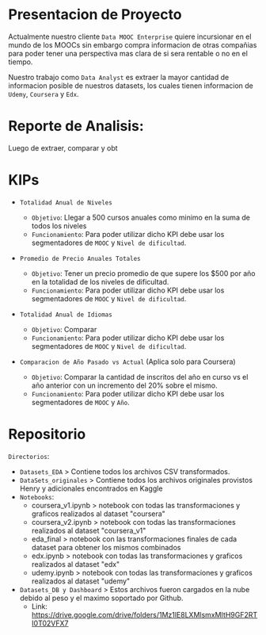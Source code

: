 # Presentacion de Proyecto
Actualmente nuestro cliente `Data MOOC Enterprise` quiere incursionar en el mundo de los MOOCs sin embargo compra informacion de otras compañias para poder tener una perspectiva mas clara de si sera rentable o no en el tiempo.

Nuestro trabajo como `Data Analyst` es extraer la mayor cantidad de informacion posible de nuestros datasets, los cuales tienen informacion de `Udemy`, `Coursera` y `Edx`.

# Reporte de Analisis:

Luego de extraer, comparar y obt

# KIPs
* `Totalidad Anual de Niveles`
   * `Objetivo`: Llegar a 500 cursos anuales como minimo en la suma de todos los niveles
   * `Funcionamiento`: Para poder utilizar dicho KPI debe usar los segmentadores de `MOOC` y `Nivel de dificultad`.
     
* `Promedio de Precio Anuales Totales`
   * `Objetivo`: Tener un precio promedio de que supere los $500 por año en la totalidad de los niveles de dificultad.
   * `Funcionamiento`: Para poder utilizar dicho KPI debe usar los segmentadores de `MOOC` y `Nivel de dificultad`.
     
* `Totalidad Anual de Idiomas`
   * `Objetivo`: Comparar 
   * `Funcionamiento`: Para poder utilizar dicho KPI debe usar los segmentadores de `MOOC` y `Nivel de dificultad`.

* `Comparacion de Año Pasado vs Actual` (Aplica solo para Coursera)
   * `Objetivo`: Comparar la cantidad de inscritos del año en curso vs el año anterior con un incremento del 20% sobre el mismo.
   * `Funcionamiento`: Para poder utilizar dicho KPI debe usar los segmentadores de `MOOC` y `Año`.
 
# Repositorio
`Directorios`:
  * `Datasets_EDA` > Contiene todos los archivos CSV transformados.
  * `DataSets_originales` > Contiene todos los archivos originales provistos Henry y adicionales encontrados en Kaggle
  * `Notebooks`:
      * coursera_v1.ipynb > notebook con todas las transformaciones y graficos realizados al dataset "coursera"
      * coursera_v2.ipynb >  notebook con todas las transformaciones realizados al dataset "coursera_v1"
      * eda_final > notebook con las transformaciones finales de cada dataset para obtener los mismos combinados
      * edx.ipynb > notebook con todas las transformaciones y graficos realizados al dataset "edx"
      * udemy.ipynb > notebook con todas las transformaciones y graficos realizados al dataset "udemy"
  * `Datasets_DB y Dashboard` > Estos archivos fueron cargados en la nube debido al peso y el maximo soportado por Github.
      * Link: https://drive.google.com/drive/folders/1Mz1lE8LXMlsmxMItH9GF2RTI0T02VFX7
    
